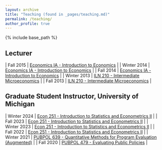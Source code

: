 ```yaml
---
layout: archive
title: "Teaching (found in _pages/teaching.md)"
permalink: /teaching/
author_profile: true
---
```


{% include base_path %}

## Lecturer

| Fall 2015 | [Economics IA - Introduction to Economics](https://telematica.usm.cl/wp-content/uploads/2020/12/ICS733-Econom%C3%ADa1A.pdf) |
| Winter 2014 | [Economics IA - Introduction to Economics](https://telematica.usm.cl/wp-content/uploads/2020/12/ICS733-Econom%C3%ADa1A.pdf) |
| Fall 2014 | [Economics IA - Introduction to Economics](https://telematica.usm.cl/wp-content/uploads/2020/12/ICS733-Econom%C3%ADa1A.pdf) |
| Winter 2013 | [ILN 210 - Intermediate Microeconomics](https://cdn.miiusm.cl/sites/2/20210903180734/Plan-de-Estudios-Magister-en-Ciencias-de-la-Ingenieria-Industrial-MIISc-USM.pdf) |
| Fall 2013 | [ILN 210 - Intermediate Microeconomics](https://cdn.miiusm.cl/sites/2/20210903180734/Plan-de-Estudios-Magister-en-Ciencias-de-la-Ingenieria-Industrial-MIISc-USM.pdf) |

## Graduate Student Instructor, University of Michigan

| Winter 2024 | [Econ 251 - Introduction to Statistics and Econometrics II]([https://google.com](https://secure.rackham.umich.edu/course-list/course-list.php?rackham=Y&program=Economics)) |
| Fall 2023 | [Econ 251 - Introduction to Statistics and Econometrics II]([https://google.com](https://secure.rackham.umich.edu/course-list/course-list.php?rackham=Y&program=Economics)) |
| Winter 2023 | [Econ 251 - Introduction to Statistics and Econometrics II]([https://google.com](https://secure.rackham.umich.edu/course-list/course-list.php?rackham=Y&program=Economics)) |
| Fall 2022 | [Econ 251 - Introduction to Statistics and Econometrics II]([https://google.com](https://secure.rackham.umich.edu/course-list/course-list.php?rackham=Y&program=Economics)) |
| Winter 2021 | [PUBPOL 639 - Quantitative Methods for Program Evaluation (Augmented)]([https://google.com](https://fordschool.umich.edu/courses/fall/2014/pubpol-639)) |
| Fall  2020 | [PUBPOL 479 - Evaluating Public Policies]([https://google.com](https://fordschool.umich.edu/course/fall/2020/pubpol-479-evaluating-public-policies)) |
